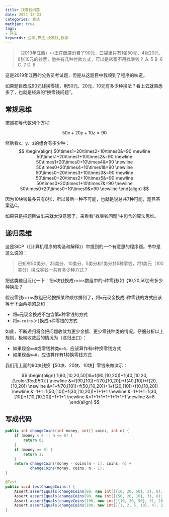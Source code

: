 ```yaml
---
title: 找零钱问题
date: 2021-12-23
categories: 算法
mathjax: true
tags:
- 算法
keywords: 公考,算法,换零钱,数学
---
```


>（2019年江西）小王在商店消费了90元，口袋里只有1张50元、4张20元、8张10元的钞票，他共有几种付款方式，可以是店家不用找零钱？
> A. 5    B. 6    C. 7    D. 8

这是2019年江西的公务员考试题，但是从这题目中我嗅到了程序的味道。

如果题目改成90元钱换零钱，用50元、20元、10元有多少种换法？看上去就熟悉多了，也就是经典的“换零钱问题”。

## 常规思维

按照初等代数列个方程:

$$
50x+20y+10z=90
$$

然后看x、y、z的组合有多少种：
$$
\begin{align}
50\times1+20\times2+10\times0&=90 \newline
50\times1+20\times1+10\times2&=90 \newline
50\times1+20\times0+10\times4&=90 \newline
50\times0+20\times4+10\times1&=90 \newline
50\times0+20\times3+10\times3&=90 \newline
50\times0+20\times2+10\times5&=90 \newline
50\times0+20\times1+10\times7&=90 \newline
50\times0+20\times0+10\times9&=90 \newline
\end{align}
$$

因为10块钱最多只有8张，所以最后一种不可能，也就是说总共7种可能，题目答案选C。

如果只是把题目做出来就太没意思了，来看看“找零钱问题”中包含的算法思维。

## 递归思维

这是SICP（《计算机程序的构造和解释》）中提到的一个有意思的程序题。书中是这么说的：

> 已知有50美分、25美分、10美分、5美分和1美分共5种零钱，将1美元（100美分）换成零钱一共有多少种方式？

把这类题目泛化一下：把`m`块钱换成`coins`数组中的`n`种零钱(如【10,20,50】)有多少种换法？

假设零钱`coins`数组已经按照某种顺序排列了，将`m`元现金换成`n`种零钱的方式应该等于下面两项的总和：

* 将`m`元现金换成不包含第`n`种零钱的方式
* 将`m-coins[n]`换成n种零钱的方式

如此，不断递归将会把问题收敛为更少金额、更少零钱种类的情况。仔细分析以上规则，极端收敛后的情况为（递归出口）：

* 如果现金`m<0`或零钱种类`n=0`，应该算作有`0`种换零钱方式
* 如果现金`m=0`，应该算作有1种换零钱方式

我们用上面的90块钱换【50块、20块、10块】零钱来做演示：

$$
\begin{align}
f(90,[10,20,50])&=f(90,[10,20])+f(40,[10,20,{\color{Red}50}]) \newline
&=f(90,[10])+f(70,[10,20])+f(40,[10])+f(20,[10,20]) \newline
&=1+f(70,[10])+f(50,[10,20])+1+f(20,[10])+f(0,[10,20]) \newline
&=1+1+f(50,[10])+f(30,[10,20])+1+1+1 \newline
&=1+1+1+f(30,[10])+f(10,[10,20])+1+1+1 \newline
&=1+1+1+1+1+1+1+1 \newline
&=8
\end{align}
$$

## 写成代码

```java
public int changeCoins(int money, int[] coins, int n) {
    if (money < 0 || n <= 0) {
        return 0;
    }
    if (money == 0) {
        return 1;
    }
    return changeCoins(money - coins[n - 1], coins, n) + 
           changeCoins(money, coins, n - 1);
}

@Test
public void testChangeCoins() {
    Assert.assertEquals(changeCoins(90, new int[]{10, 20, 50}, 3), 8);
    Assert.assertEquals(changeCoins(90, new int[]{50, 20, 10}, 3), 8);
    Assert.assertEquals(changeCoins(190, new int[]{10, 20, 50}, 3), 26);
    Assert.assertEquals(changeCoins(100, new int[]{1, 2, 5, 10}, 4), 2156);
}
```